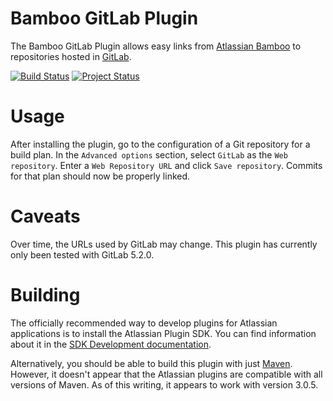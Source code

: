 # Bamboo GitLab Plugin

The Bamboo GitLab Plugin allows easy links from [Atlassian Bamboo](https://www.atlassian.com/software/bamboo) to repositories hosted in [GitLab](http://gitlab.org/).

[![Build Status](https://travis-ci.org/commercehub-oss/bamboo-gitlab-plugin.svg?branch=master)](https://travis-ci.org/commercehub-oss/bamboo-gitlab-plugin)
[![Project Status](http://stillmaintained.com/commercehub-oss/bamboo-gitlab-plugin.png)](http://stillmaintained.com/commercehub-oss/bamboo-gitlab-plugin)

# Usage

After installing the plugin, go to the configuration of a Git repository for a build plan.  In the `Advanced options` section, select `GitLab` as the `Web repository`.  Enter a `Web Repository URL` and click `Save repository`.  Commits for that plan should now be properly linked.

# Caveats

Over time, the URLs used by GitLab may change.  This plugin has currently only been tested with GitLab 5.2.0.

# Building

The officially recommended way to develop plugins for Atlassian applications is to install the Atlassian Plugin SDK.  You can find information about it in the [SDK Development documentation](https://developer.atlassian.com/display/DOCS/Getting+Started).

Alternatively, you should be able to build this plugin with just [Maven](http://maven.apache.org/).  However, it doesn't appear that the Atlassian plugins are compatible with all versions of Maven.  As of this writing, it appears to work with version 3.0.5.
